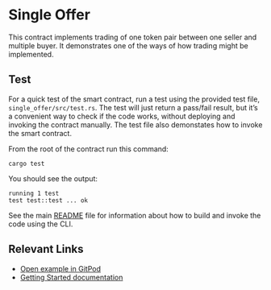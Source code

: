 # Single Offer
This contract implements trading of one token pair between one seller and multiple buyer. It demonstrates one of the ways of how trading might be implemented.

## Test
For a quick test of the smart contract, run a test using the provided test file, `single_offer/src/test.rs`. The test will just return a pass/fail result, but it’s a convenient way to check if the code works, without deploying and invoking the contract manually. The test file also demonstates how to invoke the smart contract. 

From the root of the contract run this command:

```
cargo test
```

You should see the output:

```
running 1 test
test test::test ... ok
```

See the main [README](../README.md) file for information about how to build and invoke the code using the CLI.

## Relevant Links
- [Open example in GitPod](https://gitpod.io/#https://github.com/stellar/soroban-examples/tree/v21.6.0)
- [Getting Started documentation](https://developers.stellar.org/docs/build/smart-contracts/getting-started)


